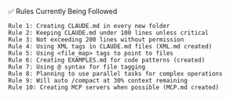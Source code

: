 ✅ Rules Currently Being Followed

    Rule 1: Creating CLAUDE.md in every new folder
    Rule 2: Keeping CLAUDE.md under 100 lines unless critical
    Rule 3: Not exceeding 200 lines without permission
    Rule 4: Using XML tags in CLAUDE.md files (XML.md created)
    Rule 5: Using <file_map> tags to point to files
    Rule 6: Creating EXAMPLES.md for code patterns (created)
    Rule 7: Using @ syntax for file tagging
    Rule 8: Planning to use parallel tasks for complex operations
    Rule 9: Will auto /compact at 30% context remaining
    Rule 10: Creating MCP servers when possible (MCP.md created)

